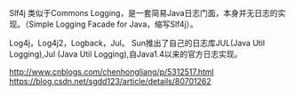 Slf4j 类似于Commons Logging，是一套简易Java日志门面，本身并无日志的实现。（Simple Logging Facade for Java，缩写Slf4j）。


Log4j，Log4j2，Logback，Jul。
Sun推出了自己的日志库JUL(Java Util Logging),Jul (Java Util Logging),自Java1.4以来的官方日志实现。

http://www.cnblogs.com/chenhongliang/p/5312517.html
https://blog.csdn.net/sgdd123/article/details/80701262



